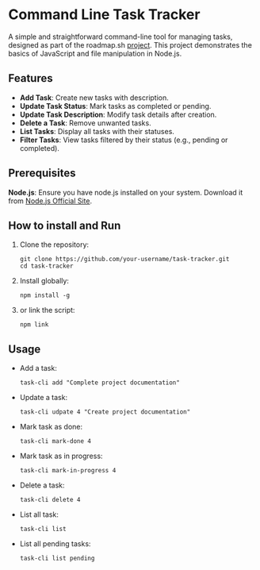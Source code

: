 # Command Line Task Tracker

A simple and straightforward command-line tool for managing tasks, designed as part of the roadmap.sh [project](https://roadmap.sh/projects/task-tracker). This project demonstrates the basics of JavaScript and file manipulation in Node.js.

## Features
- **Add Task**: Create new tasks with description.
- **Update Task Status**: Mark tasks as completed or pending.
- **Update Task Description**: Modify task details after creation.
- **Delete a Task**: Remove unwanted tasks.
- **List Tasks**: Display all tasks with their statuses.
- **Filter Tasks**: View tasks filtered by their status (e.g., pending or completed).


## Prerequisites
**Node.js**: Ensure you have node.js installed on your system. Download it from [Node.js Official Site](https://nodejs.org/en).

## How to install and Run
1. Clone the repository:
    ```
    git clone https://github.com/your-username/task-tracker.git
    cd task-tracker
    ```
2. Install globally:
    ```
    npm install -g
    ```
3. or link the script:
    ```
    npm link
    ```

## Usage
* Add a task:
    ```
    task-cli add "Complete project documentation"
    ```
* Update a task:
    ```
    task-cli udpate 4 "Create project documentation"
    ```    
* Mark task as done:
    ```
    task-cli mark-done 4
    ```
* Mark task as in progress:
    ```
    task-cli mark-in-progress 4
    ```
* Delete a task:
    ```
    task-cli delete 4
    ```
* List all task:
    ```
    task-cli list
    ```
* List all pending tasks:
    ```
    task-cli list pending
    ```